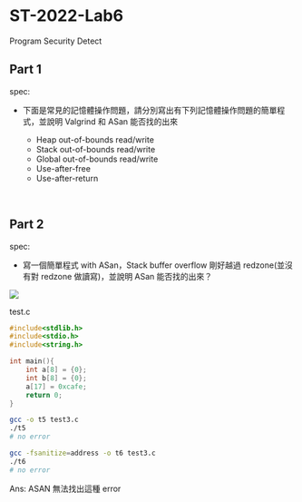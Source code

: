 # ST-2022-Lab6
Program Security Detect


## Part 1

spec:

- 下面是常見的記憶體操作問題，請分別寫出有下列記憶體操作問題的簡單程式，並說明 Valgrind 和 ASan 能否找的出來

    - Heap out-of-bounds read/write
    - Stack out-of-bounds read/write
    - Global out-of-bounds read/write
    - Use-after-free
    - Use-after-return



<br />

## Part 2

spec:

- 寫一個簡單程式 with ASan，Stack buffer overflow 剛好越過 redzone(並沒有對 redzone 做讀寫)，並說明 ASan 能否找的出來？


![](https://i.imgur.com/xYJeRn5.png)


test.c

```c
#include<stdlib.h>
#include<stdio.h>
#include<string.h>

int main(){
    int a[8] = {0};
    int b[8] = {0};
    a[17] = 0xcafe;
    return 0;
}
```


```sh
gcc -o t5 test3.c
./t5
# no error

gcc -fsanitize=address -o t6 test3.c
./t6
# no error 

```


Ans: ASAN 無法找出這種 error 






